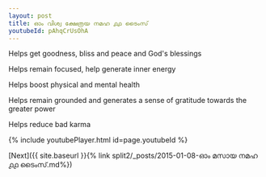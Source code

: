 ```yaml
---
layout: post
title: ഓം വിശ്വ ക്ഷേത്രയ നമഹ ൧൧ ടൈംസ്
youtubeId: pAhqCrUsOhA
---
```

 
 
Helps get goodness, bliss and peace and God's blessings
 
Helps remain focused, help generate inner energy 
 
Helps boost physical and mental health 
 
Helps remain grounded and generates a sense of gratitude towards the greater power 
 
Helps reduce bad karma
 
 
 
 


{% include youtubePlayer.html id=page.youtubeId %}
 
[Next]({{ site.baseurl }}{% link  split2/_posts/2015-01-08-ഓം മസായ നമഹ ൧൧ ടൈംസ്.md%})
 
